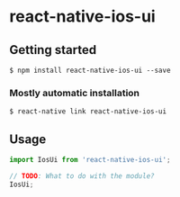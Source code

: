 # react-native-ios-ui

## Getting started

`$ npm install react-native-ios-ui --save`

### Mostly automatic installation

`$ react-native link react-native-ios-ui`

## Usage
```javascript
import IosUi from 'react-native-ios-ui';

// TODO: What to do with the module?
IosUi;
```
